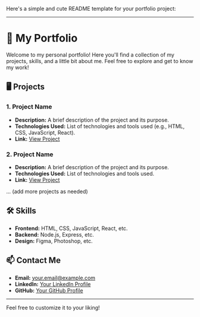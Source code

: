 Here's a simple and cute README template for your portfolio project:

---

# 🎨 My Portfolio

Welcome to my personal portfolio! Here you'll find a collection of my projects, skills, and a little bit about me. Feel free to explore and get to know my work!

## 🖥️ Projects

### 1. **Project Name**
   - **Description:** A brief description of the project and its purpose.
   - **Technologies Used:** List of technologies and tools used (e.g., HTML, CSS, JavaScript, React).
   - **Link:** [View Project](#)

### 2. **Project Name**
   - **Description:** A brief description of the project and its purpose.
   - **Technologies Used:** List of technologies and tools used.
   - **Link:** [View Project](#)

... (add more projects as needed)

## 🛠️ Skills

- **Frontend:** HTML, CSS, JavaScript, React, etc.
- **Backend:** Node.js, Express, etc.
- **Design:** Figma, Photoshop, etc.

## 📫 Contact Me

- **Email:** your.email@example.com
- **LinkedIn:** [Your LinkedIn Profile](#)
- **GitHub:** [Your GitHub Profile](#)

---

Feel free to customize it to your liking!

